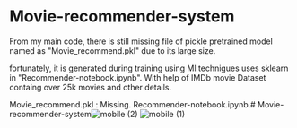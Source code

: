 # Movie-recommender-system

From my main code, there is still missing file of pickle pretrained model named as "Movie_recommend.pkl" due to its large size.

fortunately, it is generated during training using Ml technigues uses sklearn in "Recommender-notebook.ipynb". With help of IMDb movie Dataset containg over 25k movies and other details.

Movie_recommend.pkl : Missing. Recommender-notebook.ipynb.# Movie-recommender-system![mobile (2)](https://github.com/honoreade/Movie-recommender-system/assets/75524511/36151662-bd0d-481e-a47b-657b46baf168)
![mobile (1)](https://github.com/honoreade/Movie-recommender-system/assets/75524511/1eb4b767-cfab-4bc4-81b5-e14fcac25c2b)
